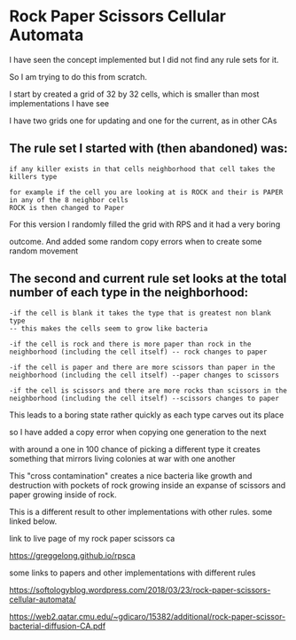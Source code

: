 # Rock Paper Scissors Cellular Automata


I have seen the concept implemented but I did not find any rule sets for it.

So I am trying to do this from scratch.

I start by created a grid of 32 by 32 cells, which is smaller than most implementations I have see

I have two grids one for updating and one for the current, as in other CAs

## The rule set I started with (then abandoned) was:
    
    if any killer exists in that cells neighborhood that cell takes the killers type

    for example if the cell you are looking at is ROCK and their is PAPER in any of the 8 neighbor cells
    ROCK is then changed to Paper

  For this version I randomly filled the grid with RPS and it had a very boring 

  outcome.  And added some random copy errors when to create some random movement



## The second and current rule set looks at the total number of each type in the neighborhood:

    -if the cell is blank it takes the type that is greatest non blank  type
    -- this makes the cells seem to grow like bacteria

    -if the cell is rock and there is more paper than rock in the   neighborhood (including the cell itself) -- rock changes to paper

    -if the cell is paper and there are more scissors than paper in the   neighborhood (including the cell itself) --paper changes to scissors

    -if the cell is scissors and there are more rocks than scissors in the neighborhood (including the cell itself) --scissors changes to paper


This leads to a boring state rather quickly as each type carves out its place

so I have added a copy error when copying one generation to the next

with around a  one in 100 chance of picking a different type it creates something that mirrors living colonies at war with one another

This "cross contamination" creates a nice bacteria like growth and destruction with pockets of rock growing inside an expanse of scissors and paper growing inside of rock. 

This is a different result to other implementations with other rules. some linked below.

link to live page of my rock paper scissors ca

https://greggelong.github.io/rpsca


some links to papers and other implementations with different rules

https://softologyblog.wordpress.com/2018/03/23/rock-paper-scissors-cellular-automata/

https://web2.qatar.cmu.edu/~gdicaro/15382/additional/rock-paper-scissor-bacterial-diffusion-CA.pdf
 